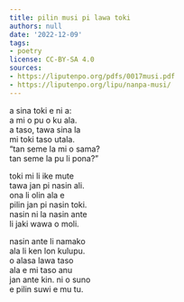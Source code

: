 ```yaml
---
title: pilin musi pi lawa toki
authors: null
date: '2022-12-09'
tags:
- poetry
license: CC-BY-SA 4.0
sources:
- https://liputenpo.org/pdfs/0017musi.pdf
- https://liputenpo.org/lipu/nanpa-musi/
---
```


a sina toki e ni a:  
a mi o pu o ku ala.  
a taso, tawa sina la  
mi toki taso utala.  
“tan seme la mi o sama?  
tan seme la pu li pona?”

toki mi li ike mute  
tawa jan pi nasin ali.  
ona li olin ala e  
pilin jan pi nasin toki.  
nasin ni la nasin ante  
li jaki wawa o moli.

nasin ante li namako  
ala li ken lon kulupu.  
o alasa lawa taso  
ala e mi taso anu  
jan ante kin. ni o suno  
e pilin suwi e mu tu.